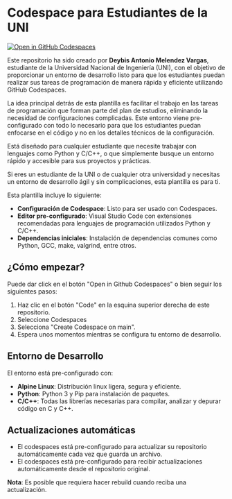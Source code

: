 # Codespace para Estudiantes de la UNI

[![Open in GitHub Codespaces](https://github.com/codespaces/badge.svg)](https://codespaces.new/nica-dev/codespaces-uni?quickstart=1)

Este repositorio ha sido creado por **Deybis Antonio Melendez Vargas**, estudiante de la Universidad Nacional de Ingeniería (UNI), con el objetivo de proporcionar un entorno de desarrollo listo para que los estudiantes puedan realizar sus tareas de programación de manera rápida y eficiente utilizando GitHub Codespaces.

La idea principal detrás de esta plantilla es facilitar el trabajo en las tareas de programación que forman parte del plan de estudios, eliminando la necesidad de configuraciones complicadas. Este entorno viene pre-configurado con todo lo necesario para que los estudiantes puedan enfocarse en el código y no en los detalles técnicos de la configuración.

Está diseñado para cualquier estudiante que necesite trabajar con lenguajes como Python y C/C++, o que simplemente busque un entorno rápido y accesible para sus proyectos y prácticas.

Si eres un estudiante de la UNI o de cualquier otra universidad y necesitas un entorno de desarrollo ágil y sin complicaciones, esta plantilla es para ti.

Esta plantilla incluye lo siguiente:

- **Configuración de Codespace**: Listo para ser usado con Codespaces.
- **Editor pre-configurado**: Visual Studio Code con extensiones recomendadas para lenguajes de programación utilizados Python y C/C++.
- **Dependencias iniciales**: Instalación de dependencias comunes como Python, GCC, make, valgrind, entre otros.

## ¿Cómo empezar?

Puede dar click en el botón "Open in Github Codespaces" o bien seguir los siguientes pasos:

1. Haz clic en el botón "Code" en la esquina superior derecha de este repositorio.
2. Seleccione Codespaces
3. Selecciona "Create Codespace on main".
4. Espera unos momentos mientras se configura tu entorno de desarrollo.

## Entorno de Desarrollo

El entorno está pre-configurado con:

- **Alpine Linux**: Distribución linux ligera, segura y eficiente.
- **Python**: Python 3 y Pip para instalación de paquetes.
- **C/C++**: Todas las librerías necesarias para compilar, analizar y depurar código en C y C++.

## Actualizaciones automáticas

- El codespaces está pre-configurado para actualizar su repositorio automáticamente cada vez que guarda un archivo.
- El codespaces está pre-configurado para recibir actualizaciones automáticamente desde el repositorio original.

**Nota**: Es posible que requiera hacer rebuild cuando reciba una actualización.